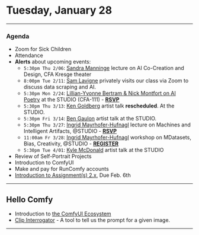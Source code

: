# Tuesday, January 28

---

### Agenda

* Zoom for Sick Children
* Attendance
* **Alerts** about upcoming events: 
  * `5:30pm Thu 2/06`: [Sandra Manninge](https://www.architecture.cmu.edu/events/sandra-manninger-lecture-co-creation-and-design-age-distributed-intelligence) lecture on AI Co-Creation and Design, CFA Kresge theater
  * `8:00pm Tue 2/11`: [Sam Lavigne](https://lav.io/) privately visits our class via Zoom to discuss data scraping and AI.
  * `5:30pm Mon 2/24`: [Lillian-Yvonne Bertram & Nick Montfort on AI Poetry](https://studioforcreativeinquiry.org/events/output-an-anthology-of-computer-generated-text-1953-2023-book-launch-by-lillian-yvonne-bertram-and-nick-montfort) at the STUDIO (CFA-111) - [**RSVP**](https://docs.google.com/forms/d/e/1FAIpQLSf8sfPBGSwafZqoRf8Sci3Ai3JQG1g9QXRq5KCPKdc4khlakA/viewform)
  * `5:30pm Thu 3/13`: [Ken Goldberg](https://en.wikipedia.org/wiki/Ken_Goldberg) artist talk **rescheduled**. At the STUDIO. 
  * `5:30pm Fri 3/14`: [Ben Gaulon](https://www.recyclism.com/) artist talk at the STUDIO.
  * `5:30pm Thu 3/27`: [Ingrid Mayrhofer-Hufnagl](https://www.architecture.cmu.edu/events/ingrid-mayrhofer-hufnagl-lecture-ai-ia-machines-and-intelligent-artifacts) lecture on Machines and Intelligent Artifacts, @STUDIO - [**RSVP**](https://docs.google.com/forms/d/e/1FAIpQLSc8A6jvTJjb38dpv41Gn57imEkiH_9S7FQz5sUWtuGW9r6tdw/viewform)
  * `11:00am Fr 3/28`: [Ingrid Mayrhofer-Hufnagl](https://www.architecture.cmu.edu/events/ingrid-mayrhofer-hufnagl-lecture-ai-ia-machines-and-intelligent-artifacts) workshop on MDatasets, Bias, Creativity, @STUDIO - [**REGISTER**](https://docs.google.com/forms/d/e/1FAIpQLSdigjgMGUbNDgV1iWOQM9kjXMm-TOiLXzNUvaBSxSO7ToNiZg/viewform)
  * `5:30pm Tue 4/01`: [Kyle McDonald](https://www.recyclism.com/) artist talk at the STUDIO
* Review of Self-Portrait Projects
* Introduction to ComfyUI
* Make and pay for RunComfy accounts
* [Introduction to Assignment(s) 2.x](https://github.com/golanlevin/gen-ai/blob/main/assignments/assignment_2.md), Due Feb. 6th

--- 

## Hello Comfy

* Introduction to [the ComfyUI Ecosystem](https://github.com/golanlevin/gen-ai/blob/main/assignments/assignment_2.md#22-comfyui-ecosystem-exploration)
* [Clip Interrogator](https://replicate.com/pharmapsychotic/clip-interrogator) - A tool to tell us the prompt for a given image.

---

<!-- 

### Time Permitting / On Deck

* [More Like This, Please: Programming with Examples](https://golancourses.net/60120/daily-notes/unit-1/machine-learning-art/)
* [Bias and AI](https://github.com/golanlevin/lectures/tree/master/lecture_ai_bias)
* 
-->
